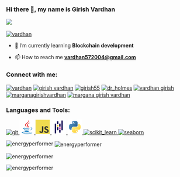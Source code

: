 
### Hi there 👋, my name is Girish Vardhan
![](https://i.pinimg.com/originals/c7/47/94/c747945f78f49103ebb48976b2247592.gif)


<p align="left"> <a href="https://twitter.com/vardhan" target="blank"><img src="https://img.shields.io/twitter/follow/vardhan?logo=twitter&style=for-the-badge" alt="vardhan" /></a> </p>

- 🌱 I’m currently learning **Blockchain development**

- 📫 How to reach me **vardhan572004@gmail.com**

<h3 align="left">Connect with me:</h3>
<p align="left">
<a href="https://twitter.com/vardhan" target="blank"><img align="center" src="https://raw.githubusercontent.com/rahuldkjain/github-profile-readme-generator/master/src/images/icons/Social/twitter.svg" alt="vardhan" height="30" width="40" /></a>
<a href="https://linkedin.com/in/girish vardhan" target="blank"><img align="center" src="https://raw.githubusercontent.com/rahuldkjain/github-profile-readme-generator/master/src/images/icons/Social/linked-in-alt.svg" alt="girish vardhan" height="30" width="40" /></a>
<a href="https://kaggle.com/girish55" target="blank"><img align="center" src="https://raw.githubusercontent.com/rahuldkjain/github-profile-readme-generator/master/src/images/icons/Social/kaggle.svg" alt="girish55" height="30" width="40" /></a>
<a href="https://www.codechef.com/users/dr_holmes" target="blank"><img align="center" src="https://cdn.jsdelivr.net/npm/simple-icons@3.1.0/icons/codechef.svg" alt="dr_holmes" height="30" width="40" /></a>
<a href="https://www.hackerrank.com/vardhan girish" target="blank"><img align="center" src="https://raw.githubusercontent.com/rahuldkjain/github-profile-readme-generator/master/src/images/icons/Social/hackerrank.svg" alt="vardhan girish" height="30" width="40" /></a>
<a href="https://codeforces.com/profile/marganagirishvardhan" target="blank"><img align="center" src="https://raw.githubusercontent.com/rahuldkjain/github-profile-readme-generator/master/src/images/icons/Social/codeforces.svg" alt="marganagirishvardhan" height="30" width="40" /></a>
<a href="https://www.leetcode.com/margana girish vardhan" target="blank"><img align="center" src="https://raw.githubusercontent.com/rahuldkjain/github-profile-readme-generator/master/src/images/icons/Social/leet-code.svg" alt="margana girish vardhan" height="30" width="40" /></a>
</p>

<h3 align="left">Languages and Tools:</h3>
<p align="left"> <a href="https://git-scm.com/" target="_blank" rel="noreferrer"> <img src="https://www.vectorlogo.zone/logos/git-scm/git-scm-icon.svg" alt="git" width="40" height="40"/> </a> <a href="https://www.java.com" target="_blank" rel="noreferrer"> <img src="https://raw.githubusercontent.com/devicons/devicon/master/icons/java/java-original.svg" alt="java" width="40" height="40"/> </a> <a href="https://developer.mozilla.org/en-US/docs/Web/JavaScript" target="_blank" rel="noreferrer"> <img src="https://raw.githubusercontent.com/devicons/devicon/master/icons/javascript/javascript-original.svg" alt="javascript" width="40" height="40"/> </a> <a href="https://pandas.pydata.org/" target="_blank" rel="noreferrer"> <img src="https://raw.githubusercontent.com/devicons/devicon/2ae2a900d2f041da66e950e4d48052658d850630/icons/pandas/pandas-original.svg" alt="pandas" width="40" height="40"/> </a> <a href="https://www.python.org" target="_blank" rel="noreferrer"> <img src="https://raw.githubusercontent.com/devicons/devicon/master/icons/python/python-original.svg" alt="python" width="40" height="40"/> </a> <a href="https://scikit-learn.org/" target="_blank" rel="noreferrer"> <img src="https://upload.wikimedia.org/wikipedia/commons/0/05/Scikit_learn_logo_small.svg" alt="scikit_learn" width="40" height="40"/> </a> <a href="https://seaborn.pydata.org/" target="_blank" rel="noreferrer"> <img src="https://seaborn.pydata.org/_images/logo-mark-lightbg.svg" alt="seaborn" width="40" height="40"/> </a> </p>

<p><img align="left" src="https://github-readme-stats.vercel.app/api/top-langs?username=energyperformer&show_icons=true&locale=en&layout=compact" alt="energyperformer" /></p>

<p>&nbsp;<img align="center" src="https://github-readme-stats.vercel.app/api?username=energyperformer&show_icons=true&locale=en" alt="energyperformer" /></p>

<p><img align="center" src="https://github-readme-streak-stats.herokuapp.com/?user=energyperformer&" alt="energyperformer" /></p>

<p align="left"> <img src="https://komarev.com/ghpvc/?username=energyperformer&label=Profile%20views&color=0e75b6&style=flat" alt="energyperformer" /> </p>
